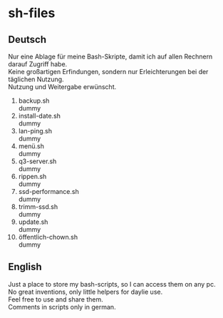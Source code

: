 # sh-files
## Deutsch
Nur eine Ablage für meine Bash-Skripte, damit ich auf allen Rechnern darauf Zugriff habe.  
Keine großartigen Erfindungen, sondern nur Erleichterungen bei der täglichen Nutzung.  
Nutzung und Weitergabe erwünscht.
1. backup.sh  
dummy
1. install-date.sh  
dummy
1. lan-ping.sh  
dummy
1. menü.sh  
dummy
1. q3-server.sh  
dummy
1. rippen.sh  
dummy
1. ssd-performance.sh  
dummy
1. trimm-ssd.sh  
dummy
1. update.sh  
dummy
1. öffentlich-chown.sh  
dummy

## English
Just a place to store my bash-scripts, so I can access them on any pc.  
No great inventions, only little helpers for daylie use.  
Feel free to use and share them.  
Comments in scripts only in german.  
